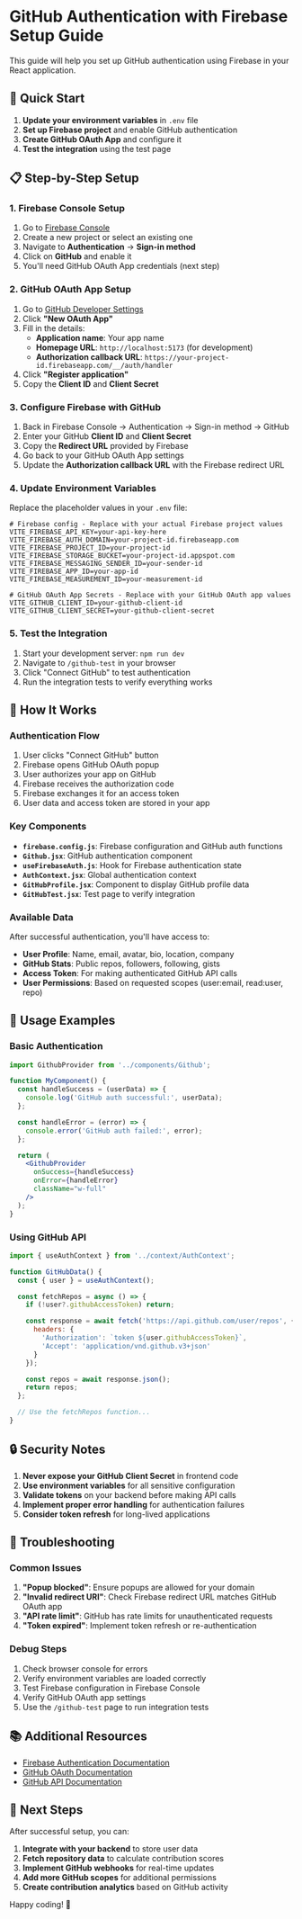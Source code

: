 # GitHub Authentication with Firebase Setup Guide

This guide will help you set up GitHub authentication using Firebase in your React application.

## 🚀 Quick Start

1. **Update your environment variables** in `.env` file
2. **Set up Firebase project** and enable GitHub authentication
3. **Create GitHub OAuth App** and configure it
4. **Test the integration** using the test page

## 📋 Step-by-Step Setup

### 1. Firebase Console Setup

1. Go to [Firebase Console](https://console.firebase.google.com/)
2. Create a new project or select an existing one
3. Navigate to **Authentication** → **Sign-in method**
4. Click on **GitHub** and enable it
5. You'll need GitHub OAuth App credentials (next step)

### 2. GitHub OAuth App Setup

1. Go to [GitHub Developer Settings](https://github.com/settings/developers)
2. Click **"New OAuth App"**
3. Fill in the details:
   - **Application name**: Your app name
   - **Homepage URL**: `http://localhost:5173` (for development)
   - **Authorization callback URL**: `https://your-project-id.firebaseapp.com/__/auth/handler`
4. Click **"Register application"**
5. Copy the **Client ID** and **Client Secret**

### 3. Configure Firebase with GitHub

1. Back in Firebase Console → Authentication → Sign-in method → GitHub
2. Enter your GitHub **Client ID** and **Client Secret**
3. Copy the **Redirect URL** provided by Firebase
4. Go back to your GitHub OAuth App settings
5. Update the **Authorization callback URL** with the Firebase redirect URL

### 4. Update Environment Variables

Replace the placeholder values in your `.env` file:

```env
# Firebase config - Replace with your actual Firebase project values
VITE_FIREBASE_API_KEY=your-api-key-here
VITE_FIREBASE_AUTH_DOMAIN=your-project-id.firebaseapp.com
VITE_FIREBASE_PROJECT_ID=your-project-id
VITE_FIREBASE_STORAGE_BUCKET=your-project-id.appspot.com
VITE_FIREBASE_MESSAGING_SENDER_ID=your-sender-id
VITE_FIREBASE_APP_ID=your-app-id
VITE_FIREBASE_MEASUREMENT_ID=your-measurement-id

# GitHub OAuth App Secrets - Replace with your GitHub OAuth app values
VITE_GITHUB_CLIENT_ID=your-github-client-id
VITE_GITHUB_CLIENT_SECRET=your-github-client-secret
```

### 5. Test the Integration

1. Start your development server: `npm run dev`
2. Navigate to `/github-test` in your browser
3. Click "Connect GitHub" to test authentication
4. Run the integration tests to verify everything works

## 🔧 How It Works

### Authentication Flow

1. User clicks "Connect GitHub" button
2. Firebase opens GitHub OAuth popup
3. User authorizes your app on GitHub
4. Firebase receives the authorization code
5. Firebase exchanges it for an access token
6. User data and access token are stored in your app

### Key Components

- **`firebase.config.js`**: Firebase configuration and GitHub auth functions
- **`Github.jsx`**: GitHub authentication component
- **`useFirebaseAuth.js`**: Hook for Firebase authentication state
- **`AuthContext.jsx`**: Global authentication context
- **`GitHubProfile.jsx`**: Component to display GitHub profile data
- **`GitHubTest.jsx`**: Test page to verify integration

### Available Data

After successful authentication, you'll have access to:

- **User Profile**: Name, email, avatar, bio, location, company
- **GitHub Stats**: Public repos, followers, following, gists
- **Access Token**: For making authenticated GitHub API calls
- **User Permissions**: Based on requested scopes (user:email, read:user, repo)

## 🎯 Usage Examples

### Basic Authentication

```jsx
import GithubProvider from '../components/Github';

function MyComponent() {
  const handleSuccess = (userData) => {
    console.log('GitHub auth successful:', userData);
  };

  const handleError = (error) => {
    console.error('GitHub auth failed:', error);
  };

  return (
    <GithubProvider 
      onSuccess={handleSuccess}
      onError={handleError}
      className="w-full"
    />
  );
}
```

### Using GitHub API

```jsx
import { useAuthContext } from '../context/AuthContext';

function GitHubData() {
  const { user } = useAuthContext();

  const fetchRepos = async () => {
    if (!user?.githubAccessToken) return;

    const response = await fetch('https://api.github.com/user/repos', {
      headers: {
        'Authorization': `token ${user.githubAccessToken}`,
        'Accept': 'application/vnd.github.v3+json'
      }
    });

    const repos = await response.json();
    return repos;
  };

  // Use the fetchRepos function...
}
```

## 🔒 Security Notes

1. **Never expose your GitHub Client Secret** in frontend code
2. **Use environment variables** for all sensitive configuration
3. **Validate tokens** on your backend before making API calls
4. **Implement proper error handling** for authentication failures
5. **Consider token refresh** for long-lived applications

## 🐛 Troubleshooting

### Common Issues

1. **"Popup blocked"**: Ensure popups are allowed for your domain
2. **"Invalid redirect URI"**: Check Firebase redirect URL matches GitHub OAuth app
3. **"API rate limit"**: GitHub has rate limits for unauthenticated requests
4. **"Token expired"**: Implement token refresh or re-authentication

### Debug Steps

1. Check browser console for errors
2. Verify environment variables are loaded correctly
3. Test Firebase configuration in Firebase Console
4. Verify GitHub OAuth app settings
5. Use the `/github-test` page to run integration tests

## 📚 Additional Resources

- [Firebase Authentication Documentation](https://firebase.google.com/docs/auth)
- [GitHub OAuth Documentation](https://docs.github.com/en/developers/apps/building-oauth-apps)
- [GitHub API Documentation](https://docs.github.com/en/rest)

## 🎉 Next Steps

After successful setup, you can:

1. **Integrate with your backend** to store user data
2. **Fetch repository data** to calculate contribution scores
3. **Implement GitHub webhooks** for real-time updates
4. **Add more GitHub scopes** for additional permissions
5. **Create contribution analytics** based on GitHub activity

Happy coding! 🚀
